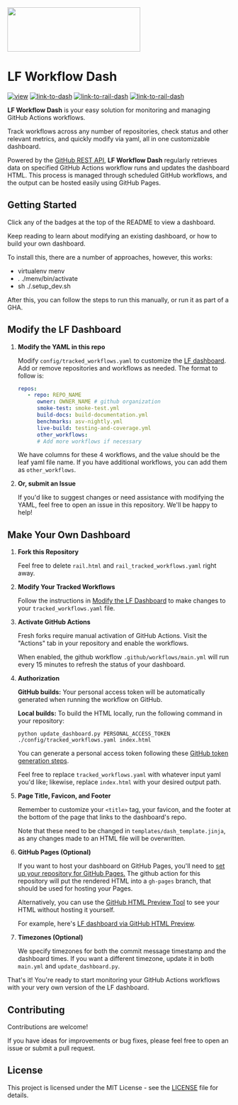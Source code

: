 <img src="https://github.com/lincc-frameworks/tape/blob/main/docs/DARK_Combo_sm.png?raw=true" width="300" height="100">


# LF Workflow Dash

[![view](https://img.shields.io/badge/view:-666666?style=for-the-badge)](#)
[![link-to-dash](https://img.shields.io/badge/LF_Dashboard-7b6db0?style=for-the-badge)](https://lincc-frameworks.github.io/lf-workflow-dash/)
[![link-to-rail-dash](https://img.shields.io/badge/RAIL_Dashboard-b08b3d?style=for-the-badge)](https://lincc-frameworks.github.io/lf-workflow-dash/rail.html)
[![link-to-rail-dash](https://img.shields.io/badge/Incubator_Dashboard-ECD53F?style=for-the-badge)](https://lincc-frameworks.github.io/lf-workflow-dash/incubator.html)

**LF Workflow Dash** is your easy solution for monitoring and managing GitHub Actions workflows. 

Track workflows across any number of repositories, check status and other relevant metrics, and quickly modify via yaml, all in one customizable dashboard.

Powered by the [GitHub REST API](https://docs.github.com/en/rest), **LF Workflow Dash** regularly retrieves data on specified GitHub Actions workflow runs and updates the dashboard HTML. This process is managed through scheduled GitHub workflows, and the output can be hosted easily using GitHub Pages.

## Getting Started

Click any of the badges at the top of the README to view a dashboard. 

Keep reading to learn about modifying an existing dashboard, or how to build your own dashboard.

To install this, there are a number of approaches, however, this works:

- virtualenv menv
- . ./menv/bin/activate
- sh ./.setup_dev.sh

After this, you can follow the steps to run this manually, or run it as part of a GHA.

## Modify the LF Dashboard

1. **Modify the YAML in this repo**
   
   Modify `config/tracked_workflows.yaml` to customize the [LF dashboard](https://lincc-frameworks.github.io/lf-workflow-dash/). Add or remove repositories and workflows as needed. The format to follow is:

   ```yaml
   repos:
      - repo: REPO_NAME
         owner: OWNER_NAME # github organization
         smoke-test: smoke-test.yml
         build-docs: build-documentation.yml
         benchmarks: asv-nightly.yml
         live-build: testing-and-coverage.yml
         other_workflows: 
         # Add more workflows if necessary
   ```

   We have columns for these 4 workflows, and the value should be the leaf yaml
   file name. If you have additional workflows, you can add them as `other_workflows`.

2. **Or, submit an Issue**

   If you'd like to suggest changes or need assistance with modifying the YAML, feel free to open an issue in this repository. We'll be happy to help!

## Make Your Own Dashboard

1. **Fork this Repository**
   
   Feel free to delete `rail.html` and `rail_tracked_workflows.yaml` right away.

2. **Modify Your Tracked Workflows**

   Follow the instructions in [Modify the LF Dashboard](https://github.com/lincc-frameworks/lf-workflow-dash/tree/main#modify-the-lf-dashboard) to make changes to your `tracked_workflows.yaml` file. 

3. **Activate GitHub Actions**

   Fresh forks require manual activation of GitHub Actions. Visit the "Actions" tab in your repository and enable the workflows.

   When enabled, the github workflow `.github/workflows/main.yml` will run every
   15 minutes to refresh the status of your dashboard.

4. **Authorization**

   **GitHub builds:** Your personal access token will be automatically generated when running the workflow on GitHub.

   **Local builds:** To build the HTML locally, run the following command in your repository:

     ```shell
     python update_dashboard.py PERSONAL_ACCESS_TOKEN ./config/tracked_workflows.yaml index.html
     ```

   You can generate a personal access token following these [GitHub token generation steps](https://docs.github.com/en/authentication/keeping-your-account-and-data-secure/managing-your-personal-access-tokens).

   Feel free to replace `tracked_workflows.yaml` with whatever input yaml you'd like; likewise, replace `index.html` with your desired output path.

5. **Page Title, Favicon, and Footer**

   Remember to customize your `<title>` tag, your favicon, and the footer at the bottom of the page that links to the dashboard's repo.

   Note that these need to be changed in `templates/dash_template.jinja`, as any changes made to an HTML file will be overwritten.

7. **GitHub Pages (Optional)**

   If you want to host your dashboard on GitHub Pages, you'll need to [set up your repository for GitHub Pages.](https://docs.github.com/en/pages/quickstart)
   The github action for this repository will put the rendered HTML into a
   `gh-pages` branch, that should be used for hosting your Pages.

   Alternatively, you can use the [GitHub HTML Preview Tool](https://htmlpreview.github.io/?) to see your HTML without hosting it yourself. 

   For example, here's [LF dashboard via GitHub HTML Preview](https://htmlpreview.github.io/?https://github.com/lincc-frameworks/lf-workflow-dash/blob/main/index.html).

9. **Timezones (Optional)**

   We specify timezones for both the commit message timestamp and the dashboard times. If you want a different timezone, update it in both `main.yml` and `update_dashboard.py`.



That's it! You're ready to start monitoring your GitHub Actions workflows with your very own version of the LF dashboard.



## Contributing

Contributions are welcome! 

If you have ideas for improvements or bug fixes, please feel free to open an issue or submit a pull request.

## License

This project is licensed under the MIT License - see the [LICENSE](https://github.com/lincc-frameworks/lf-workflow-dash/blob/main/LICENSE) file for details.
